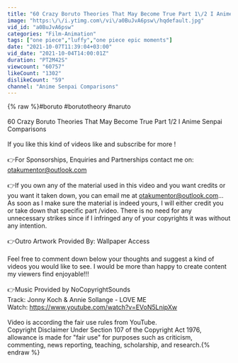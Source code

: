 ```yaml
---
title: "60 Crazy Boruto Theories That May Become True Part 1\/2 I Anime Senpai Comparisons"
image: "https:\/\/i.ytimg.com\/vi\/a0BuJvA6psw\/hqdefault.jpg"
vid_id: "a0BuJvA6psw"
categories: "Film-Animation"
tags: ["one piece","luffy","one piece epic moments"]
date: "2021-10-07T11:39:04+03:00"
vid_date: "2021-10-04T14:00:01Z"
duration: "PT2M42S"
viewcount: "60757"
likeCount: "1302"
dislikeCount: "59"
channel: "Anime Senpai Comparisons"
---
```

{% raw %}#boruto #borutotheory #naruto<br /><br />60 Crazy Boruto Theories That May Become True Part 1/2 I Anime Senpai Comparisons<br /><br />If you like this kind of videos like and subscribe for more ! <br /><br />👉For Sponsorships, Enquiries and Partnerships contact me on: otakumentor@outlook.com<br /><br />👉If you own any of the material used in this video and you want credits or you want it taken down, you can email me at otakumentor@outlook.com... As soon as I make sure the material is indeed yours, I will either credit you or take down that specific part /video. There is no need for any unnecessary strikes since if I infringed any of your copyrights it was without any intention.<br /><br />👉Outro Artwork Provided By: Wallpaper Access<br /><br />Feel free to comment down below your thoughts and suggest a kind of videos you would like to see. I would be more than happy to create content my viewers find enjoyable!!!<br /><br />👉Music Provided by NoCopyrightSounds<br />Track: Jonny Koch &amp; Annie Sollange - LOVE ME<br />Watch: <a rel="nofollow" target="blank" href="https://www.youtube.com/watch?v=EVoN5LnipXw">https://www.youtube.com/watch?v=EVoN5LnipXw</a><br /><br />Video is according the fair use rules from YouTube.<br />Copyright Disclaimer Under Section 107 of the Copyright Act 1976, allowance is made for &quot;fair use&quot; for purposes such as criticism, commenting, news reporting, teaching, scholarship, and research.{% endraw %}

